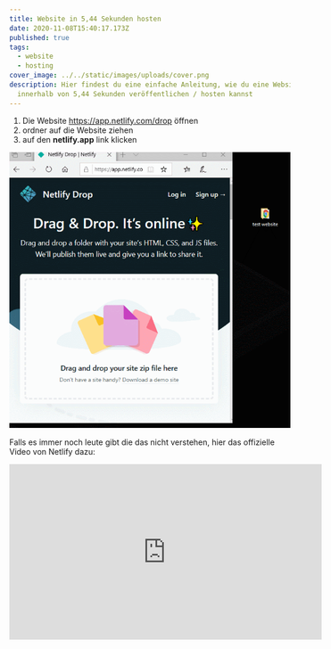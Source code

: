 ```yaml
---
title: Website in 5,44 Sekunden hosten
date: 2020-11-08T15:40:17.173Z
published: true
tags:
  - website
  - hosting
cover_image: ../../static/images/uploads/cover.png
description: Hier findest du eine einfache Anleitung, wie du eine Website
  innerhalb von 5,44 Sekunden veröffentlichen / hosten kannst
---
```

<!--StartFragment-->

1. Die Website <https://app.netlify.com/drop> öffnen
2. ordner auf die Website ziehen
3. auf den **netlify.app** link klicken

![](../../static/images/uploads/website.gif)

Falls es immer noch leute gibt die das nicht verstehen, hier das offizielle Video von Netlify dazu:

<iframe width="560" height="315" src="https://www.youtube-nocookie.com/embed/-LRlQ_jaLAU" frameborder="0" allow="accelerometer; autoplay; clipboard-write; encrypted-media; gyroscope; picture-in-picture" allowfullscreen></iframe>